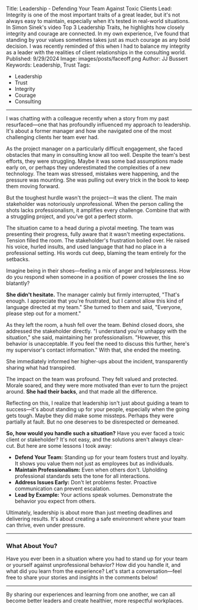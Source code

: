 Title: Leadership - Defending Your Team Against Toxic Clients
Lead: Integrity is one of the most important traits of a great leader, but it's not always easy to maintain, especially when it’s tested in real-world situations. In Simon Sinek's video Top 3 Leadership Traits, he highlights how closely integrity and courage are connected. In my own experience, I’ve found that standing by your values sometimes takes just as much courage as any bold decision. I was recently reminded of this when I had to balance my integrity as a leader with the realities of client relationships in the consulting world.
Published: 9/29/2024
Image: images/posts/faceoff.png
Author: JJ Bussert
Keywords: Leadership, Trust
Tags:
 - Leadership
 - Trust
 - Integrity
 - Courage
 - Consulting
---

I was chatting with a colleague recently when a story from my past resurfaced—one that has profoundly influenced my approach to leadership. It's about a former manager and how she navigated one of the most challenging clients her team ever had.

As the project manager on a particularly difficult engagement, she faced obstacles that many in consulting know all too well. Despite the team's best efforts, they were struggling. Maybe it was some bad assumptions made early on, or perhaps they underestimated the complexities of a new technology. The team was stressed, mistakes were happening, and the pressure was mounting. She was pulling out every trick in the book to keep them moving forward.

But the toughest hurdle wasn't the project—it was the client. The main stakeholder was notoriously unprofessional. When the person calling the shots lacks professionalism, it amplifies every challenge. Combine that with a struggling project, and you've got a perfect storm.

The situation came to a head during a pivotal meeting. The team was presenting their progress, fully aware that it wasn't meeting expectations. Tension filled the room. The stakeholder's frustration boiled over. He raised his voice, hurled insults, and used language that had no place in a professional setting. His words cut deep, blaming the team entirely for the setbacks.

Imagine being in their shoes—feeling a mix of anger and helplessness. How do you respond when someone in a position of power crosses the line so blatantly?

**She didn't hesitate.** The manager calmly but firmly interrupted, "That's enough. I appreciate that you're frustrated, but I cannot allow this kind of language directed at my team." She turned to them and said, "Everyone, please step out for a moment."

As they left the room, a hush fell over the team. Behind closed doors, she addressed the stakeholder directly. "I understand you're unhappy with the situation," she said, maintaining her professionalism. "However, this behavior is unacceptable. If you feel the need to discuss this further, here's my supervisor's contact information." With that, she ended the meeting.

She immediately informed her higher-ups about the incident, transparently sharing what had transpired.

The impact on the team was profound. They felt valued and protected. Morale soared, and they were more motivated than ever to turn the project around. **She had their backs**, and that made all the difference.

Reflecting on this, I realize that leadership isn't just about guiding a team to success—it's about standing up for your people, especially when the going gets tough. Maybe they did make some missteps. Perhaps they were partially at fault. But no one deserves to be disrespected or demeaned.

**So, how would you handle such a situation?** Have you ever faced a toxic client or stakeholder? It's not easy, and the solutions aren't always clear-cut. But here are some lessons I took away:

- **Defend Your Team:** Standing up for your team fosters trust and loyalty. It shows you value them not just as employees but as individuals.
- **Maintain Professionalism:** Even when others don't. Upholding professional standards sets the tone for all interactions.
- **Address Issues Early:** Don't let problems fester. Proactive communication can prevent escalation.
- **Lead by Example:** Your actions speak volumes. Demonstrate the behavior you expect from others.

Ultimately, leadership is about more than just meeting deadlines and delivering results. It's about creating a safe environment where your team can thrive, even under pressure.

---

### What About You?

Have you ever been in a situation where you had to stand up for your team or yourself against unprofessional behavior? How did you handle it, and what did you learn from the experience? Let's start a conversation—feel free to share your stories and insights in the comments below!

---

By sharing our experiences and learning from one another, we can all become better leaders and create healthier, more respectful workplaces.
